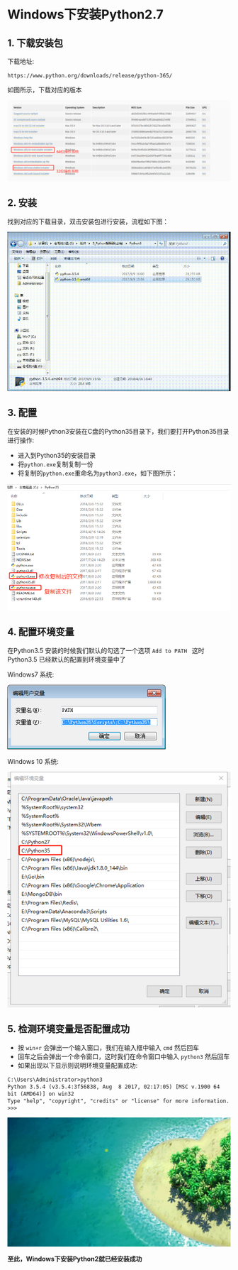 # Windows下安装Python2.7

## 1. 下载安装包

  下载地址:
  ```
  https://www.python.org/downloads/release/python-365/
  ```

  如图所示，下载对应的版本

  ![](images/35.png)

## 2. 安装

  找到对应的下载目录，双击安装包进行安装，流程如下图：

  ![](images/35安装.gif)

## 3. 配置

  在安装的时候Python3安装在C盘的Python35目录下，我们要打开Python35目录进行操作:

  - 进入到Python35的安装目录
  - 将``python.exe``复制复制一份
  - 将复制的``python.exe``重命名为``python3.exe``，如下图所示：

![](images/35_1.png)

## 4. 配置环境变量

  在Python3.5 安装的时候我们默认的勾选了一个选项  ``Add to PATH `` 这时Python3.5 已经默认的配置到环境变量中了

  Windows7 系统:

  ![](images/35_3.png)

  Windows 10 系统:

  ![](images/35_4.png)

## 5. 检测环境变量是否配置成功

  - 按 ``win+r`` 会弹出一个输入窗口，我们在输入框中输入 ``cmd`` 然后回车
  - 回车之后会弹出一个命令窗口，这时我们在命令窗口中输入 ``python3`` 然后回车
  - 如果出现以下显示则说明环境变量配置成功:
```
C:\Users\Administrator>python3
Python 3.5.4 (v3.5.4:3f56838, Aug  8 2017, 02:17:05) [MSC v.1900 64 bit (AMD64)] on win32
Type "help", "copyright", "credits" or "license" for more information.
>>>
```

![](images/35_5.gif)

 **至此，Windows下安装Python2就已经安装成功**
